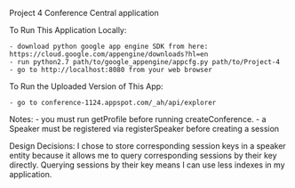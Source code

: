 Project 4 Conference Central application

To Run This Application Locally:

	- download python google app engine SDK from here: https://cloud.google.com/appengine/downloads?hl=en
	- run python2.7 path/to/google_appengine/appcfg.py path/to/Project-4
	- go to http://localhost:8080 from your web browser

To Run the Uploaded Version of This App:

	- go to conference-1124.appspot.com/_ah/api/explorer

Notes:
	- you must run getProfile before running createConference.
	- a Speaker must be registered via registerSpeaker before creating a session 

Design Decisions:
I chose to store corresponding session keys in a speaker entity because it allows me to query 
corresponding sessions by their key directly. Querying sessions by their key means I can use less 
indexes in my application.
